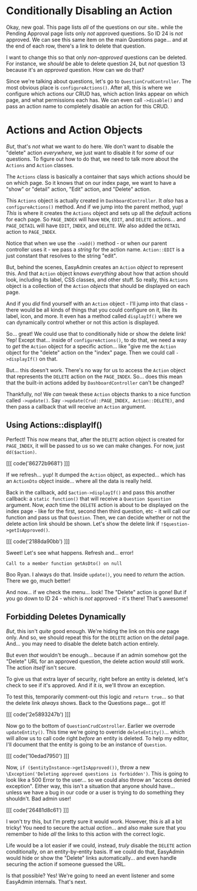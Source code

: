 # Conditionally Disabling an Action

Okay, new goal. This page lists *all* of the questions on our site.. while the
Pending Approval page lists only *not* approved questions. So ID 24 is *not*
approved. We can see this same item on the main Questions page... and at the end
of each row, there's a link to delete that question.

I want to change this so that only *non-approved* questions can be deleted.
For instance, we *should* be able to delete question 24, but *not* question 13
because it's an *approved* question. How can we do that?

Since we're talking about questions, let's go to `QuestionCrudController`. The
most obvious place is `configureActions()`. After all, this is where we configure
which actions our CRUD has, which action links appear on which page, and what
permissions each has. We can even call `->disable()` and pass an action name to
completely disable an action for this CRUD.

# Actions and Action Objects

*But*, that's *not* what we want to do here. We don't want to disable the "delete"
action *everywhere*, we just want to disable it for *some* of our questions. To figure
out how to do that, we need to talk more about the `Actions` and `Action` classes.

The `Actions` class is basically a container that says which actions should be on
which page. So it knows that on our index page, we want to have a "show" or
"detail" action, "Edit" action, and "Delete" action.

This `Actions` object is actually created in `DashboardController`. It *also* has
a `configureActions()` method. And if we jump into the parent method, yup! *This*
is where it creates the `Actions` object and sets up all the *default* actions for
each page. So `PAGE_INDEX` will have `NEW`, `EDIT`, and `DELETE` actions... and
`PAGE_DETAIL` will have `EDIT`, `INDEX`, and `DELETE`. *We* also added the
`DETAIL` action to `PAGE_INDEX`.

Notice that when we use the `->add()` method - or when our parent controller uses
it - we pass a *string* for the action name. `Action::EDIT` is a just constant that
resolves to the string "edit".

But, behind the scenes, EasyAdmin creates an `Action` *object* to represent this.
And that `Action` object knows *everything* about how that action should look,
including its label, CSS classes, and other stuff. So really, this `Actions` object
is a collection of the `Action` *objects* that should be displayed on each page.

And if you *did* find yourself with an `Action` object - I'll jump into that class -
there would be all kinds of things that you could configure on it, like its label,
icon, and more. It even has a method called `displayIf()` where we can dynamically
control whether or not this action is displayed.

So... great! We could use that to conditionally hide or show the delete link!
Yep! Except that... inside of `configureActions()`, to do that, we need a way
to *get* the `Action` object for a specific action... like "give me the `Action`
object for the "delete" action on the "index" page. Then we could call
`->displayIf()` on that.

But... this doesn't work. There's no way for us to access the `Action` object
that represents the `DELETE` action on the `PAGE_INDEX`. So... does this mean
that the built-in actions added by `DashboardController` can't be changed?

Thankfully, no! We *can* tweak these `Action` objects thanks to a nice
function called `->update()`. Say `->update(Crud::PAGE_INDEX, Action::DELETE)`,
and then pass a callback that will receive an `Action` argument.

## Using Actions::displayIf()

Perfect! This now means that, after the `DELETE` action object is created for
`PAGE_INDEX`, it will be passed to *us* so we can make changes. For now, just
`dd($action)`.

[[[ code('86272b9681') ]]]

If we refresh... yup! It dumped the `Action` object, as expected... which has an
`ActionDto` object inside... where all the data is really held.

Back in the callback, add `$action->displayIf()` and pass this another callback:
a `static function()` that will receive a `Question $question` argument. Now,
*each* time the `DELETE` action is about to be displayed on the index page - like
for the first, second then third question, etc - it will call our function and
pass us that `Question`. Then, we can decide whether or not the delete action
link should be shown. Let's show the delete link if `!$question->getIsApproved()`.

[[[ code('2188da90bb') ]]]

Sweet! Let's see what happens. Refresh and... error!

```
Call to a member function getAsDto() on null
```

Boo Ryan. I always do that. Inside `update()`, you need to *return* the action. There
we go, much better!

And now... if we check the menu... look! The "Delete" action is gone! But if you
go down to ID 24 - which is *not* approved - it's there! That's awesome!

## Forbidding Deletes Dynamically

*But*, this isn't *quite* good enough. We're hiding the link on this *one* page
only. And so, we should repeat this for the `DELETE` action on the *detail* page.
And... you may need to disable the delete batch action entirely.

But even *that* wouldn't be enough... because if an admin somehow got the "Delete"
URL for an approved question, the delete action *would* still work. The action
*itself* isn't secure.

To give us that extra layer of security, right before an entity is deleted, let's
check to see if it's approved. And if it *is*, we'll throw an exception.

To test this, temporarily comment-out this logic and `return true`... so that the
delete link *always* shows. Back to the Questions page... got it!

[[[ code('2e5893247b') ]]]

Now go to the bottom of `QuestionCrudController`. Earlier we overrode `updateEntity()`.
This time we're going to override `deleteEntity()`... which will allow us to call
code right *before* an entity is deleted. To help my editor, I'll document that
the entity is going to be an instance of `Question`.

[[[ code('10edad7950') ]]]

Now, `if ($entityInstance->getIsApproved())`, throw a new
`\Exception('Deleting approved questions is forbidden')`. This is going
to look like a 500 Error to the user... so we could also throw an "access denied
exception". Either way, this isn't a situation that anyone should have... unless
we have a bug in our code or a user is trying to do something they shouldn't.
Bad admin user!

[[[ code('26481d8c61') ]]]

I won't try this, but I'm pretty sure it would work. However, this *is* all
a bit tricky! You need to secure the actual *action*... and also make sure that
you remember to hide *all* the links to this action with the correct logic.

Life would be a lot easier if we could, instead, *truly* disable the `DELETE` action
conditionally, on an entity-by-entity basis. If we could do that, EasyAdmin would
hide or show the "Delete" links automatically... and even handle securing the
action if someone guessed the URL.

Is that possible? Yes! We're going to need an event listener and some EasyAdmin
internals. That's next.
